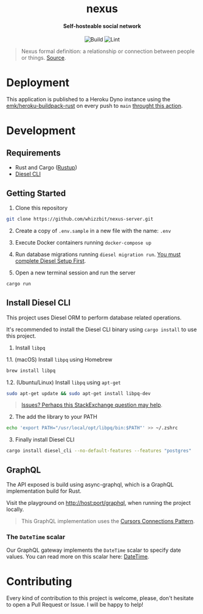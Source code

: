 <div align="center">
  <h1>nexus</h1>
  <h4 align="center">Self-hosteable social network</h4>
</div>

<div align="center">

![Build](https://github.com/whizzbit/nexus-server/workflows/build/badge.svg)
![Lint](https://github.com/whizzbit/nexus-server/workflows/fmt/badge.svg)

</div>

>  Nexus formal definition: a relationship or connection between people or things. [Source][5].

# Deployment

This application is published to a Heroku Dyno instance using the
[emk/heroku-buildpack-rust][6] on every push to `main` [throught this action][7].

# Development

## Requirements

- Rust and Cargo ([Rustup](https://rustup.rs))
- [Diesel CLI](#install-diesel-cli)

## Getting Started

1. Clone this repository

```bash
git clone https://github.com/whizzbit/nexus-server.git
```

2. Create a copy of `.env.sample` in a new file with the name: `.env`

3. Execute Docker containers running `docker-compose up`

4. Run database migrations running `diesel migration run`. [You must complete Diesel Setup First](#install-diesel-cli).

5. Open a new terminal session and run the server

```bash
cargo run
```

## Install Diesel CLI

This project uses Diesel ORM to perform database related operations.

It's recommended to install the Diesel CLI binary using `cargo install`
to use this project.

1. Install `libpq`

1.1. (macOS) Install `libpq` using Homebrew

```bash
brew install libpq
```

1.2. (Ubuntu/Linux) Install `libpq` using `apt-get`

```bash
sudo apt-get update && sudo apt-get install libpq-dev
```

> [Issues? Perhaps this StackExchange question may help][4].

2. The add the library to your PATH

```bash
echo 'export PATH="/usr/local/opt/libpq/bin:$PATH"' >> ~/.zshrc
```

3. Finally install Diesel CLI

```bash
cargo install diesel_cli --no-default-features --features "postgres"
```

## GraphQL

The API exposed is build using async-graphql, which is a GraphQL implementation
build for Rust.

Visit the playground on [http://host:port/graphql][3], when running
the project locally.

> This GraphQL implementation uses the [Cursors Connections Pattern][2].

### The `DateTime` scalar

Our GraphQL gateway implements the `DateTime` scalar to specify date values.
You can read more on this scalar here: [DateTime][1].

# Contributing

Every kind of contribution to this project is welcome, please, don't hesitate
to open a Pull Request or Issue. I will be happy to help!

[1]: https://www.graphql-scalars.com/date-time/#only-date-time
[2]: https://relay.dev/graphql/connections.htm
[3]: http://0.0.0.0:7878/graphql
[4]: https://askubuntu.com/a/713442
[5]: https://www.merriam-webster.com/dictionary/nexus
[6]: https://github.com/emk/heroku-buildpack-rust.git
[7]: https://github.com/whizzbit/nexus-api/blob/main/.github/workflows/deploy.yml